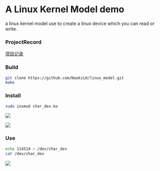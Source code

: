 # A Linux Kernel Model demo

a linux kernel model use to create a linux device which you can read or write.

### ProjectRecord
[项目记录](https://github.com/NaokiLH/linux_model/blob/master/项目记录.md)
### Build

```sh
git clone https://github.com/NaokiLH/linux_model.git
make
```

### Install

```sh
sudo insmod char_dev.ko
```

![](https://files.catbox.moe/faq2jm.png)

![](https://files.catbox.moe/4x8fga.png)

### Use

```sh
echo 114514 > /dev/char_dev
cat /dev/char_dev 
```

![](https://files.catbox.moe/g98al8.png)

